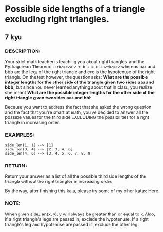 # Possible side lengths of a triangle excluding right triangles.
## 7 kyu

### DESCRIPTION:

Your strict math teacher is teaching you about right triangles, and the Pythagorean Theorem: ```a2+b2=c2a^2 + b^2 = c^2a2+b2=c2``` whereas aaa and bbb are the legs of the right triangle and ccc is the hypotenuse of the right triangle. On the test however, the question asks: **What are the possible integer lengths for the other side of the triangle given two sides aaa and bbb**, but since you never learned anything about that in class, you realize she meant **What are the possible integer lengths for the other side of the right triangle given two sides aaa and bbb**.

Because you want to address the fact that she asked the wrong question and the fact that you're smart at math, you've decided to answer all the possible values for the third side EXCLUDING the possibilities for a right triangle in increasing order.

### EXAMPLES:
```
side_len(1, 1) --> [1]
side_len(3, 4) --> [2, 3, 4, 6]
side_len(4, 6) --> [3, 4, 5, 6, 7, 8, 9]
```

### RETURN:

Return your answer as a list of all the possible third side lengths of the triangle without the right triangles in increasing order.

By the way, after finishing this kata, please try some of my other katas: Here

### NOTE:

When given side_len(x, y), y will always be greater than or equal to x. Also, if a right triangle's legs are passed in, exclude the hypotenuse. If a right triangle's leg and hypotenuse are passed in, exclude the other leg.

